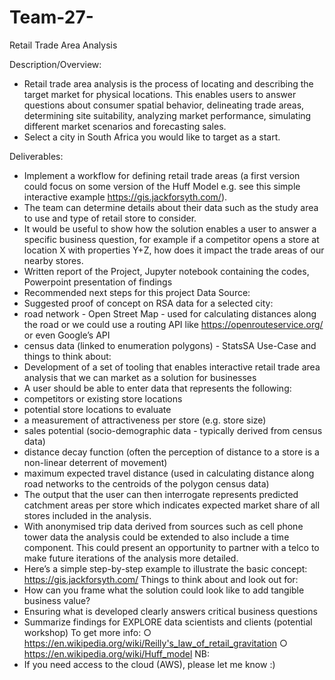 # Team-27-
 Retail Trade Area Analysis


Description/Overview:

-	Retail trade area analysis is the process of locating and describing the target market for physical locations. This enables users to answer questions about consumer spatial behavior, delineating trade areas, determining site suitability, analyzing market performance, simulating different market scenarios and forecasting sales.
-	Select a city in South Africa you would like to target as a start.

Deliverables:

-	Implement a workflow for defining retail trade areas (a first version could focus on some version of the Huff Model e.g. see this simple interactive example https://gis.jackforsyth.com/).
-	The team can determine details about their data such as the study area to use and type of retail store to consider.
-	It would be useful to show how the solution enables a user to answer a specific business question, for example if a competitor opens a store at location X with properties Y+Z, how does it impact the trade areas of our nearby stores.
-	Written report of the Project, Jupyter notebook containing the codes, Powerpoint presentation of findings
-	Recommended next steps for this project
Data Source:
-	Suggested proof of concept on RSA data for a selected city:
-	road network - Open Street Map - used for calculating distances along the road or we could use a routing API like https://openrouteservice.org/ or even Google’s API
-	census data (linked to enumeration polygons) - StatsSA
Use-Case and things to think about:
-	Development of a set of tooling that enables interactive retail trade area analysis that we can market as a solution for businesses
-	A user should be able to enter data that represents the following:
-	competitors or existing store locations
-	potential store locations to evaluate
-	a measurement of attractiveness per store (e.g. store size)
-	sales potential (socio-demographic data - typically derived from census data)
-	distance decay function (often the perception of distance to a store is a non-linear deterrent of movement)
-	maximum expected travel distance (used in calculating distance along road networks to the centroids of the polygon census data)
-	The output that the user can then interrogate represents predicted catchment areas per store which indicates expected market share of all stores included in the analysis.
-	With anonymised trip data derived from sources such as cell phone tower data the analysis could be extended to also include a time component. This could present an opportunity to partner with a telco to make future iterations of the analysis more detailed.
-	Here’s a simple step-by-step example to illustrate the basic concept: https://gis.jackforsyth.com/
Things to think about and look out for:
-	How can you frame what the solution could look like to add tangible business value?
-	Ensuring what is developed clearly answers critical business questions
-	Summarize findings for EXPLORE data scientists and clients (potential workshop)
To get more info:
○	https://en.wikipedia.org/wiki/Reilly's_law_of_retail_gravitation
○	https://en.wikipedia.org/wiki/Huff_model
NB: 
-	If you need access to the cloud (AWS), please let me know :)

